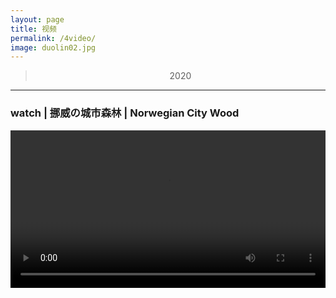 ```yaml
---
layout: page
title: 视频
permalink: /4video/
image: duolin02.jpg
---
```

> <center>2020

---
### watch | 挪威の城市森林 | Norwegian City Wood

<video width="100%" style="display:block; margin: 0 auto;" controls>
  <source src="vedio/NorwegianWood.mp4" type="video/mp4">
  <object data="vedio/NorwegianWood.mp4" width="720" height="480">
  </object> 
</video>
<br>

